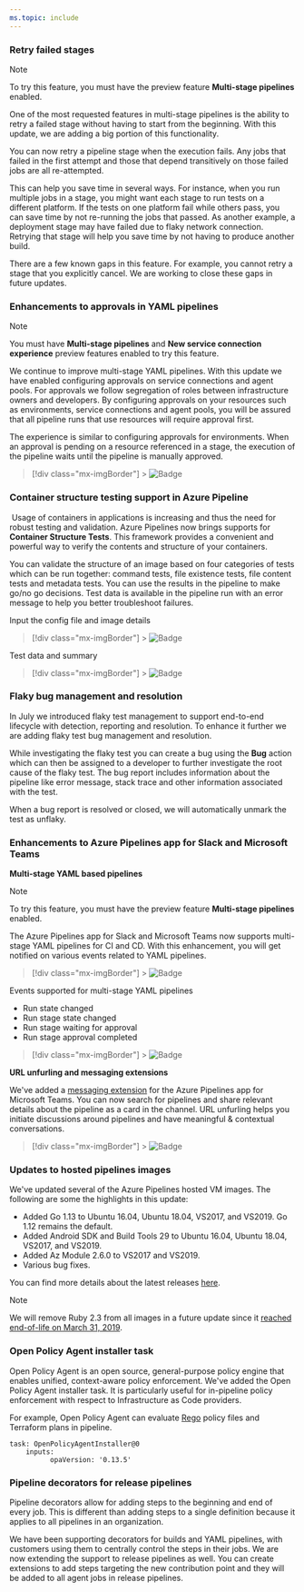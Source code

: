 ```yaml
---
ms.topic: include
---
```


### Retry failed stages

> [!NOTE]
> To try this feature, you must have the preview feature **Multi-stage pipelines** enabled.

One of the most requested features in multi-stage pipelines is the ability to retry a failed stage without having to start from the beginning. With this update, we are adding a big portion of this functionality.

You can now retry a pipeline stage when the execution fails. Any jobs that failed in the first attempt and those that depend transitively on those failed jobs are all re-attempted.

This can help you save time in several ways. For instance, when you run multiple jobs in a stage, you might want each stage to run tests on a different platform. If the tests on one platform fail while others pass, you can save time by not re-running the jobs that passed. As another example, a deployment stage may have failed due to flaky network connection. Retrying that stage will help you save time by not having to produce another build.

There are a few known gaps in this feature. For example, you cannot retry a stage that you explicitly cancel. We are working to close these gaps in future updates.

### Enhancements to approvals in YAML pipelines

> [!NOTE]
> You must have **Multi-stage pipelines** and **New service connection experience** preview features enabled to try this feature.

We continue to improve multi-stage YAML pipelines. With this update we have enabled configuring approvals on service connections and agent pools.
For approvals we follow segregation of roles between infrastructure owners and developers. By configuring approvals on your resources such as environments, service connections and agent pools, you will be assured that all pipeline runs that use resources will require approval first.

The experience is similar to configuring approvals for environments. When an approval is pending on a resource referenced in a stage, the execution of the pipeline waits until the pipeline is manually approved.

> [!div class="mx-imgBorder"] > ![Badge](../../media/158_06.png)

### Container structure testing support in Azure Pipeline

​
Usage of containers in applications is increasing and thus the need for robust testing and validation. Azure Pipelines now brings supports for **Container Structure Tests**. This framework provides a convenient and powerful way to verify the contents and structure of your containers.

You can validate the structure of an image based on four categories of tests which can be run together: command tests, file existence tests, file content tests and metadata tests. You can use the results in the pipeline to make go/no go decisions. Test data is available in the pipeline run with an error message to help you better troubleshoot failures.

Input the config file and image details

> [!div class="mx-imgBorder"] > ![Badge](../../media/158_01.png)

Test data and summary

> [!div class="mx-imgBorder"] > ![Badge](../../media/158_02.png)

### Flaky bug management and resolution

In July we introduced flaky test management to support end-to-end lifecycle with detection, reporting and resolution. To enhance it further we are adding flaky test bug management and resolution.

While investigating the flaky test you can create a bug using the **Bug** action which can then be assigned to a developer to further investigate the root cause of the flaky test. The bug report includes information about the pipeline like error message, stack trace and other information associated with the test.

When a bug report is resolved or closed, we will automatically unmark the test as unflaky.

### Enhancements to Azure Pipelines app for Slack and Microsoft Teams

**Multi-stage YAML based pipelines**

> [!NOTE]
> To try this feature, you must have the preview feature **Multi-stage pipelines** enabled.

The Azure Pipelines app for Slack and Microsoft Teams now supports multi-stage YAML pipelines for CI and CD. With this enhancement, you will get notified on various events related to YAML pipelines.

> [!div class="mx-imgBorder"] > ![Badge](../../media/158_12.png)

Events supported for multi-stage YAML pipelines

- Run state changed
- Run stage state changed
- Run stage waiting for approval
- Run stage approval completed

> [!div class="mx-imgBorder"] > ![Badge](../../media/158_07.png)

**URL unfurling and messaging extensions**

We've added a [messaging extension](https://docs.microsoft.com/microsoftteams/platform/concepts/messaging-extensions/messaging-extensions-overview) for the Azure Pipelines app for Microsoft Teams. You can now search for pipelines and share relevant details about the pipeline as a card in the channel. URL unfurling helps you initiate discussions around pipelines and have meaningful & contextual conversations.

> [!div class="mx-imgBorder"] > ![Badge](../../media/158_08.png)

### Updates to hosted pipelines images

We've updated several of the Azure Pipelines hosted VM images. The following are some the highlights in this update:

- Added Go 1.13 to Ubuntu 16.04, Ubuntu 18.04, VS2017, and VS2019. Go 1.12 remains the default.
- Added Android SDK and Build Tools 29 to Ubuntu 16.04, Ubuntu 18.04, VS2017, and VS2019.
- Added Az Module 2.6.0 to VS2017 and VS2019.
- Various bug fixes.

You can find more details about the latest releases [here](https://github.com/microsoft/azure-pipelines-image-generation/releases).

> [!Note]
> We will remove Ruby 2.3 from all images in a future update since it [reached end-of-life on March 31, 2019](https://www.ruby-lang.org/en/news/2019/03/31/support-of-ruby-2-3-has-ended/).

### Open Policy Agent installer task

Open Policy Agent is an open source, general-purpose policy engine that enables unified, context-aware policy enforcement. We've added the Open Policy Agent installer task. It is particularly useful for in-pipeline policy enforcement with respect to Infrastructure as Code providers.

For example, Open Policy Agent can evaluate [Rego](https://www.openpolicyagent.org/docs/latest/policy-language/) policy files and Terraform plans in pipeline.

```
task: OpenPolicyAgentInstaller@0
    inputs:
          opaVersion: '0.13.5'
```

### Pipeline decorators for release pipelines

Pipeline decorators allow for adding steps to the beginning and end of every job. This is different than adding steps to a single definition because it applies to all pipelines in an organization.

We have been supporting decorators for builds and YAML pipelines, with customers using them to centrally control the steps in their jobs. We are now extending the support to release pipelines as well. You can create extensions to add steps targeting the new contribution point and they will be added to all agent jobs in release pipelines.
